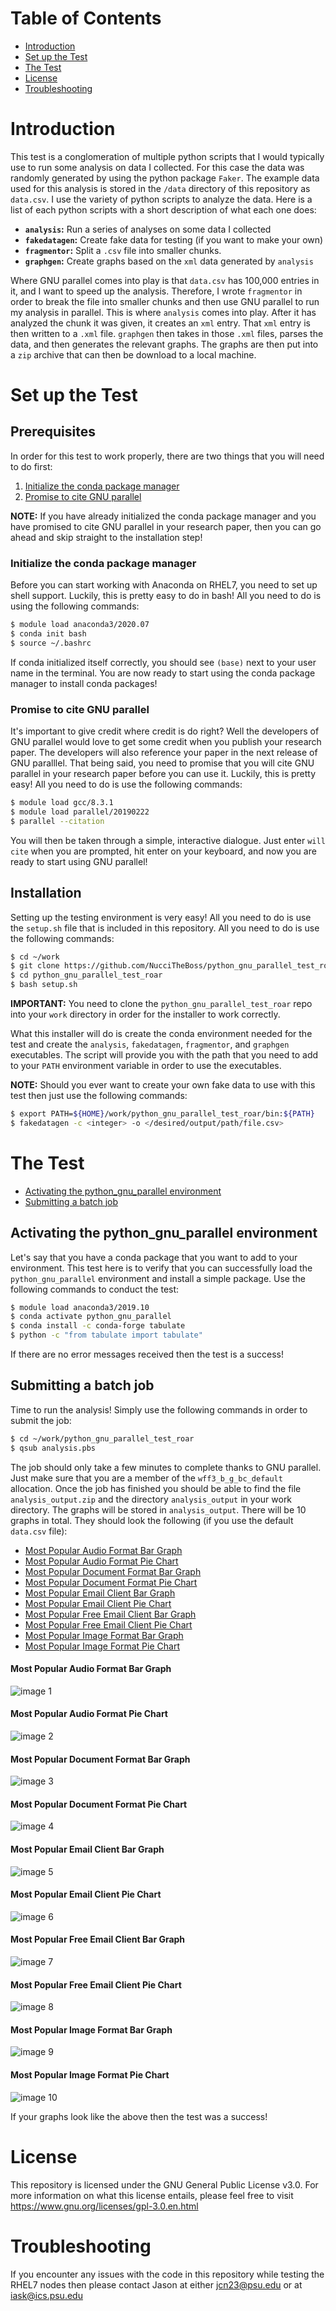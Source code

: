 # Table of Contents

* [Introduction](#introduction)
* [Set up the Test](#set-up-the-test)
* [The Test](#the-test)
* [License](#license)
* [Troubleshooting](#troubleshooting)

# Introduction
This test is a conglomeration of multiple python scripts that I would typically
use to run some analysis on data I collected. For this case the data was randomly
generated by using the python package `Faker`. The example data used for this analysis
is stored in the `/data` directory of this repository as `data.csv`. I use the variety
of python scripts to analyze the data. Here is a list of each python scripts with a short
description of what each one does:

* **`analysis`:** Run a series of analyses on some data I collected
* **`fakedatagen`:** Create fake data for testing (if you want to make your own)
* **`fragmentor`:** Split a `.csv` file into smaller chunks.
* **`graphgen`:** Create graphs based on the `xml` data generated by `analysis`

Where GNU parallel comes into play is that `data.csv` has 100,000 entries in it,
and I want to speed up the analysis. Therefore, I wrote `fragmentor` in order to
break the file into smaller chunks and then use GNU parallel to run my analysis in
parallel. This is where `analysis` comes into play. After it has analyzed the chunk
it was given, it creates an `xml` entry. That `xml` entry is then written to a `.xml` file.
`graphgen` then takes in those `.xml` files, parses the data, and then generates the
relevant graphs. The graphs are then put into a `zip` archive that can then be
download to a local machine.

# Set up the Test
## Prerequisites
In order for this test to work properly, there are two things that you will need to do first:

1. [Initialize the conda package manager](#initialize-the-conda-package-manager)
2. [Promise to cite GNU parallel](#promise-to-cite-gnu-parallel)

**NOTE:** If you have already initialized the conda package manager and you have promised to cite GNU parallel in your research paper, then you can go ahead and skip straight to the installation step!

### Initialize the conda package manager
Before you can start working with Anaconda on RHEL7, you need to set up shell support. Luckily, this is pretty easy to do in bash! All you need to do is using the following commands:

```bash
$ module load anaconda3/2020.07
$ conda init bash
$ source ~/.bashrc
```

If conda initialized itself correctly, you should see `(base)` next to your user name in the terminal. You are now ready to start using the conda package manager to install conda packages!

### Promise to cite GNU parallel
It's important to give credit where credit is do right? Well the developers of GNU parallel would love to get some credit when you publish your research paper. The developers will also reference your paper in the next release of GNU paralllel. That being said, you need to promise that you will cite GNU parallel in your research paper before you can use it. Luckily, this is pretty easy! All you need to do is use the following commands:

```bash
$ module load gcc/8.3.1
$ module load parallel/20190222
$ parallel --citation
```

You will then be taken through a simple, interactive dialogue. Just enter `will cite` when you are prompted, hit enter on your keyboard, and now you are ready to start using GNU parallel!

## Installation
Setting up the testing environment is very easy! All you need to do is use the
`setup.sh` file that is included in this repository. All you need to do is use
the following commands:

```bash
$ cd ~/work
$ git clone https://github.com/NucciTheBoss/python_gnu_parallel_test_roar.git
$ cd python_gnu_parallel_test_roar
$ bash setup.sh
```

**IMPORTANT:** You need to clone the `python_gnu_parallel_test_roar` repo into your
`work` directory in order for the installer to work correctly.

What this installer will do is create the conda environment needed for the test
and create the `analysis`, `fakedatagen`, `fragmentor`, and `graphgen` executables.
The script will provide you with the path that you need to add to your `PATH`
environment variable in order to use the executables.

**NOTE:** Should you ever want to create your own fake data to use with this test then just use the following commands:

```bash
$ export PATH=${HOME}/work/python_gnu_parallel_test_roar/bin:${PATH}
$ fakedatagen -c <integer> -o </desired/output/path/file.csv> 
```

# The Test

* [Activating the python_gnu_parallel environment](#activating-the-python_gnu_parallel-environment)
* [Submitting a batch job](#submitting-a-batch-job)

## Activating the python_gnu_parallel environment
Let's say that you have a conda package that you want to add to your environment.
This test here is to verify that you can successfully load the `python_gnu_parallel`
environment and install a simple package. Use the following commands to conduct the test:

```bash
$ module load anaconda3/2019.10
$ conda activate python_gnu_parallel
$ conda install -c conda-forge tabulate
$ python -c "from tabulate import tabulate"
```

If there are no error messages received then the test is a success!

## Submitting a batch job
Time to run the analysis! Simply use the following commands in order to submit
the job:

```bash
$ cd ~/work/python_gnu_parallel_test_roar
$ qsub analysis.pbs
```

The job should only take a few minutes to complete thanks to GNU parallel.
Just make sure that you are a member of the `wff3_b_g_bc_default` allocation.
Once the job has finished you should be able to find the file `analysis_output.zip`
and the directory `analysis_output` in your work directory. The graphs will be
stored in `analysis_output`. There will be 10 graphs in total. They should look 
the following (if you use the default `data.csv` file):

* [Most Popular Audio Format Bar Graph](#most-popular-audio-format-bar-graph)
* [Most Popular Audio Format Pie Chart](#most-popular-audio-format-pie-chart)
* [Most Popular Document Format Bar Graph](#most-popular-document-format-bar-graph)
* [Most Popular Document Format Pie Chart](#most-popular-document-format-pie-chart)
* [Most Popular Email Client Bar Graph](#most-popular-email-client-bar-graph)
* [Most Popular Email Client Pie Chart](#most-popular-email-client-pie-chart)
* [Most Popular Free Email Client Bar Graph](#most-popular-free-email-client-bar-graph)
* [Most Popular Free Email Client Pie Chart](#most-popular-free-email-client-pie-chart)
* [Most Popular Image Format Bar Graph](#most-popular-image-format-bar-graph)
* [Most Popular Image Format Pie Chart](#most-popular-image-format-pie-chart)

#### Most Popular Audio Format Bar Graph
![image 1](./share/images/most_popular_audio_format_bar_graph.png)

#### Most Popular Audio Format Pie Chart
![image 2](./share/images/most_popular_audio_format_pie_chart.png)

#### Most Popular Document Format Bar Graph
![image 3](./share/images/most_popular_document_format_bar_graph.png)

#### Most Popular Document Format Pie Chart
![image 4](./share/images/most_popular_document_format_pie_chart.png)

#### Most Popular Email Client Bar Graph
![image 5](./share/images/most_popular_email_client_bar_graph.png)

#### Most Popular Email Client Pie Chart
![image 6](./share/images/most_popular_email_client_pie_chart.png)

#### Most Popular Free Email Client Bar Graph
![image 7](./share/images/most_popular_free_email_client_bar_graph.png)

#### Most Popular Free Email Client Pie Chart
![image 8](./share/images/most_popular_free_email_client_pie_chart.png)

#### Most Popular Image Format Bar Graph
![image 9](./share/images/most_popular_image_format_bar_graph.png)

#### Most Popular Image Format Pie Chart
![image 10](./share/images/most_popular_image_format_pie_chart.png)

If your graphs look like the above then the test was a success!

# License
This repository is licensed under the GNU General Public License v3.0. 
For more information on what this license entails, please feel free to 
visit https://www.gnu.org/licenses/gpl-3.0.en.html

# Troubleshooting
If you encounter any issues with the code in this repository while 
testing the RHEL7 nodes then please contact Jason at either jcn23@psu.edu 
or at iask@ics.psu.edu
